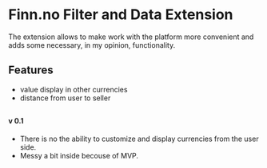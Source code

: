 # Finn.no Filter and Data Extension

The extension allows to make work with the platform more convenient and adds some necessary, in my opinion, functionality.


## Features

- value display in other currencies
- distance from user to seller

##
#### v 0.1

- There is no the ability to customize and display currencies from the user side. 
- Messy a bit inside becouse of MVP.  

